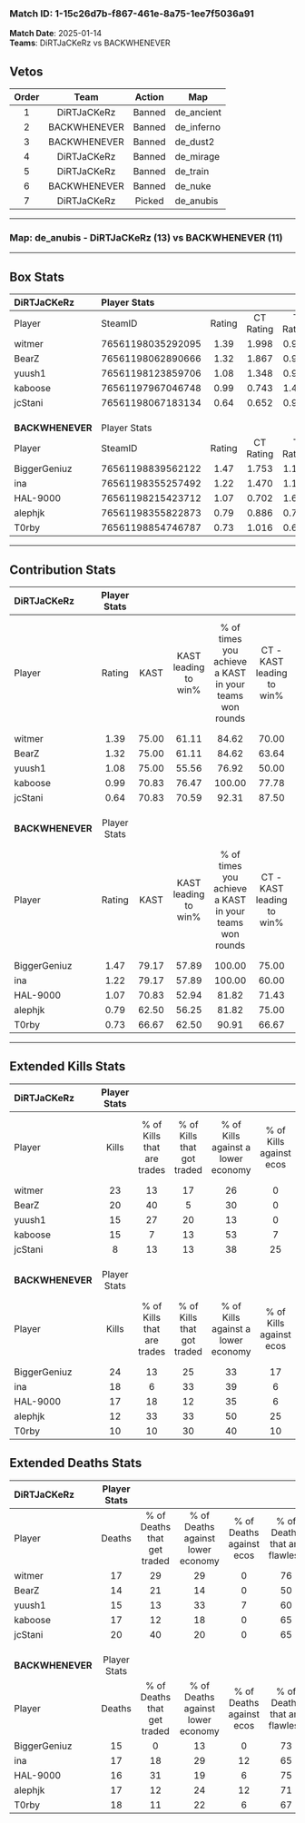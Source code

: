 ### Match ID: 1-15c26d7b-f867-461e-8a75-1ee7f5036a91  
**Match Date**: 2025-01-14  
**Teams**: DiRTJaCKeRz vs BACKWHENEVER  

## Vetos  

| Order | Team | Action | Map |
| :---: | :--: | :----: | --- |
| 1 | DiRTJaCKeRz | Banned | de_ancient |
| 2 | BACKWHENEVER | Banned | de_inferno |
| 3 | BACKWHENEVER | Banned | de_dust2 |
| 4 | DiRTJaCKeRz | Banned | de_mirage |
| 5 | DiRTJaCKeRz | Banned | de_train |
| 6 | BACKWHENEVER | Banned | de_nuke |
| 7 | DiRTJaCKeRz | Picked | de_anubis |

---  

### **Map**: de_anubis - DiRTJaCKeRz (13) vs BACKWHENEVER (11)  
---  

## Box Stats  

| **DiRTJaCKeRz**  | Player Stats      |        |           |          |       |      |       |         |        |      |     |
| :- | :- | :-: | :-: | :-: | :-: | :-: | :-: | :-: | :-: | :-: | :-: |
| Player           | SteamID           | Rating | CT Rating | T Rating | KAST  | ADR  | Kills | Assists | Deaths | K/D  | HS% |
| witmer           | 76561198035292095 |  1.39  |   1.998   |  0.954   | 75.00 | 97.2 |  23   |    4    |   17   | 1.35 | 47  |
| BearZ            | 76561198062890666 |  1.32  |   1.867   |  0.922   | 75.00 | 88.0 |  20   |    5    |   14   | 1.43 | 40  |
| yuush1           | 76561198123859706 |  1.08  |   1.348   |  0.945   | 75.00 | 75.8 |  15   |    5    |   15   | 1.00 | 53  |
| kaboose          | 76561197967046748 |  0.99  |   0.743   |  1.475   | 70.83 | 71.3 |  15   |    5    |   17   | 0.88 | 53  |
| jcStani          | 76561198067183134 |  0.64  |   0.652   |  0.984   | 70.83 | 54.1 |   8   |   10    |   20   | 0.40 | 50  |
|                  |                   |        |           |          |       |      |       |         |        |      |     |
|                  |                   |        |           |          |       |      |       |         |        |      |     |
|                  |                   |        |           |          |       |      |       |         |        |      |     |
| **BACKWHENEVER** | Player Stats      |        |           |          |       |      |       |         |        |      |     |
| Player           | SteamID           | Rating | CT Rating | T Rating | KAST  | ADR  | Kills | Assists | Deaths | K/D  | HS% |
| BiggerGeniuz     | 76561198839562122 |  1.47  |   1.753   |  1.188   | 79.17 | 90.7 |  24   |    2    |   15   | 1.60 | 29  |
| ina              | 76561198355257492 |  1.22  |   1.470   |  1.112   | 79.17 | 91.8 |  18   |    5    |   17   | 1.06 | 66  |
| HAL-9000         | 76561198215423712 |  1.07  |   0.702   |  1.658   | 70.83 | 69.1 |  17   |    3    |   16   | 1.06 | 52  |
| alephjk          | 76561198355822873 |  0.79  |   0.886   |  0.795   | 62.50 | 63.3 |  12   |    3    |   17   | 0.71 | 50  |
| T0rby            | 76561198854746787 |  0.73  |   1.016   |  0.693   | 66.67 | 61.9 |  10   |    6    |   18   | 0.56 | 70  |
---  

## Contribution Stats  

| **DiRTJaCKeRz**  | Player Stats |       |                      |                                                        |                           |                                                             |                          |                                                            |
| :- | :-: | :-: | :-: | :-: | :-: | :-: | :-: | :-: |
| Player           |    Rating    | KAST  | KAST leading to win% | % of times you achieve a KAST in your teams won rounds | CT - KAST leading to win% | CT - % of times you achieve a KAST in your teams won rounds | T - KAST leading to win% | T - % of times you achieve a KAST in your teams won rounds |
| witmer           |     1.39     | 75.00 |        61.11         |                         84.62                          |           70.00           |                           100.00                            |          50.00           |                           66.67                            |
| BearZ            |     1.32     | 75.00 |        61.11         |                         84.62                          |           63.64           |                           100.00                            |          57.14           |                           66.67                            |
| yuush1           |     1.08     | 75.00 |        55.56         |                         76.92                          |           50.00           |                            71.43                            |          62.50           |                           83.33                            |
| kaboose          |     0.99     | 70.83 |        76.47         |                         100.00                         |           77.78           |                           100.00                            |          75.00           |                           100.00                           |
| jcStani          |     0.64     | 70.83 |        70.59         |                         92.31                          |           87.50           |                           100.00                            |          55.56           |                           83.33                            |
|                  |              |       |                      |                                                        |                           |                                                             |                          |                                                            |
|                  |              |       |                      |                                                        |                           |                                                             |                          |                                                            |
|                  |              |       |                      |                                                        |                           |                                                             |                          |                                                            |
| **BACKWHENEVER** | Player Stats |       |                      |                                                        |                           |                                                             |                          |                                                            |
| Player           |    Rating    | KAST  | KAST leading to win% | % of times you achieve a KAST in your teams won rounds | CT - KAST leading to win% | CT - % of times you achieve a KAST in your teams won rounds | T - KAST leading to win% | T - % of times you achieve a KAST in your teams won rounds |
| BiggerGeniuz     |     1.47     | 79.17 |        57.89         |                         100.00                         |           75.00           |                           100.00                            |          45.45           |                           100.00                           |
| ina              |     1.22     | 79.17 |        57.89         |                         100.00                         |           60.00           |                           100.00                            |          55.56           |                           100.00                           |
| HAL-9000         |     1.07     | 70.83 |        52.94         |                         81.82                          |           71.43           |                            83.33                            |          40.00           |                           80.00                            |
| alephjk          |     0.79     | 62.50 |        56.25         |                         81.82                          |           75.00           |                           100.00                            |          37.50           |                           60.00                            |
| T0rby            |     0.73     | 66.67 |        62.50         |                         90.91                          |           66.67           |                           100.00                            |          57.14           |                           80.00                            |
---  

## Extended Kills Stats  

| **DiRTJaCKeRz**  | Player Stats |                            |                            |                                    |                         |                              |                                 |                                       |                    |           |
| :- | :-: | :-: | :-: | :-: | :-: | :-: | :-: | :-: | :-: | :-: |
| Player           |    Kills     | % of Kills that are trades | % of Kills that got traded | % of Kills against a lower economy | % of Kills against ecos | % of Kills that are flawless | % of Kills that are close duels | % of Kills that are assisted by flash | Pistol Round Kills | AWP Kills |
| witmer           |      23      |             13             |             17             |                 26                 |            0            |              65              |                0                |                   0                   |         3          |    10     |
| BearZ            |      20      |             40             |             5              |                 30                 |            0            |              60              |                5                |                  10                   |         2          |     1     |
| yuush1           |      15      |             27             |             20             |                 13                 |            0            |              80              |                0                |                   7                   |         1          |     0     |
| kaboose          |      15      |             7              |             13             |                 53                 |            7            |              80              |                7                |                   0                   |         0          |     0     |
| jcStani          |      8       |             13             |             13             |                 38                 |           25            |              75              |               13                |                   0                   |         0          |     0     |
|                  |              |                            |                            |                                    |                         |                              |                                 |                                       |                    |           |
|                  |              |                            |                            |                                    |                         |                              |                                 |                                       |                    |           |
|                  |              |                            |                            |                                    |                         |                              |                                 |                                       |                    |           |
| **BACKWHENEVER** | Player Stats |                            |                            |                                    |                         |                              |                                 |                                       |                    |           |
| Player           |    Kills     | % of Kills that are trades | % of Kills that got traded | % of Kills against a lower economy | % of Kills against ecos | % of Kills that are flawless | % of Kills that are close duels | % of Kills that are assisted by flash | Pistol Round Kills | AWP Kills |
| BiggerGeniuz     |      24      |             13             |             25             |                 33                 |           17            |              71              |               13                |                   0                   |         3          |    10     |
| ina              |      18      |             6              |             33             |                 39                 |            6            |              67              |               11                |                   6                   |         2          |     0     |
| HAL-9000         |      17      |             18             |             12             |                 35                 |            6            |              53              |               12                |                   6                   |         1          |     0     |
| alephjk          |      12      |             33             |             33             |                 50                 |           25            |              58              |                8                |                   8                   |         0          |     0     |
| T0rby            |      10      |             10             |             30             |                 40                 |           10            |              70              |               10                |                   0                   |         1          |     0     |
## Extended Deaths Stats  

| **DiRTJaCKeRz**  | Player Stats |                             |                                   |                          |                               |                            |                           |               |
| :- | :-: | :-: | :-: | :-: | :-: | :-: | :-: | :-: |
| Player           |    Deaths    | % of Deaths that get traded | % of Deaths against lower economy | % of Deaths against ecos | % of Deaths that are flawless | % of Deaths that are close | % of Deaths while blinded | Deaths to AWP |
| witmer           |      17      |             29              |                29                 |            0             |              76               |             12             |             0             |       2       |
| BearZ            |      14      |             21              |                14                 |            0             |              50               |             14             |             0             |       3       |
| yuush1           |      15      |             13              |                33                 |            7             |              60               |             13             |             7             |       0       |
| kaboose          |      17      |             12              |                18                 |            0             |              65               |             6              |             6             |       3       |
| jcStani          |      20      |             40              |                20                 |            0             |              65               |             10             |             5             |       2       |
|                  |              |                             |                                   |                          |                               |                            |                           |               |
|                  |              |                             |                                   |                          |                               |                            |                           |               |
|                  |              |                             |                                   |                          |                               |                            |                           |               |
| **BACKWHENEVER** | Player Stats |                             |                                   |                          |                               |                            |                           |               |
| Player           |    Deaths    | % of Deaths that get traded | % of Deaths against lower economy | % of Deaths against ecos | % of Deaths that are flawless | % of Deaths that are close | % of Deaths while blinded | Deaths to AWP |
| BiggerGeniuz     |      15      |              0              |                13                 |            0             |              73               |             0              |             0             |       3       |
| ina              |      17      |             18              |                29                 |            12            |              65               |             6              |             0             |       2       |
| HAL-9000         |      16      |             31              |                19                 |            6             |              75               |             0              |             6             |       1       |
| alephjk          |      17      |             12              |                24                 |            12            |              71               |             6              |             0             |       2       |
| T0rby            |      18      |             11              |                22                 |            6             |              67               |             6              |            11             |       3       |
